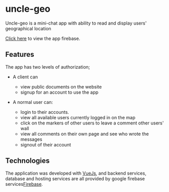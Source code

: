 # uncle-geo
Uncle-geo is a mini-chat app  with ability to read and display users' geographical location


[Click here](https://uncle-geo.firebaseapp.com/) to view the app firebase.

## Features

The app has two levels of authorization;
- A client can
    - view public documents on the website
    - signup for an account to use the app

- A normal user can:
    - login to their accounts.
    - view all available users currently logged in on the map
    - click on the markers of other users to leave a comment other users' wall
    - view all comments on their own page and see who wrote the messages
    - signout of their account 

## Technologies
The application was developed with [VueJs](http://vuejs.org/), and backend services, database and hosting services are all provided by google firebase services[Firebase](https://firebase.google.com/).



